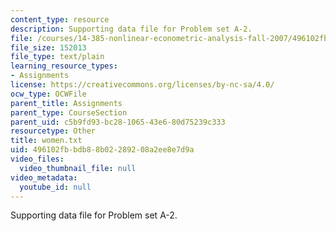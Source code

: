 ```yaml
---
content_type: resource
description: Supporting data file for Problem set A-2.
file: /courses/14-385-nonlinear-econometric-analysis-fall-2007/496102fbbdb88b02289208a2ee8e7d9a_women.txt
file_size: 152013
file_type: text/plain
learning_resource_types:
- Assignments
license: https://creativecommons.org/licenses/by-nc-sa/4.0/
ocw_type: OCWFile
parent_title: Assignments
parent_type: CourseSection
parent_uid: c5b9fd93-bc28-1065-43e6-80d75239c333
resourcetype: Other
title: women.txt
uid: 496102fb-bdb8-8b02-2892-08a2ee8e7d9a
video_files:
  video_thumbnail_file: null
video_metadata:
  youtube_id: null
---
```

Supporting data file for Problem set A-2.